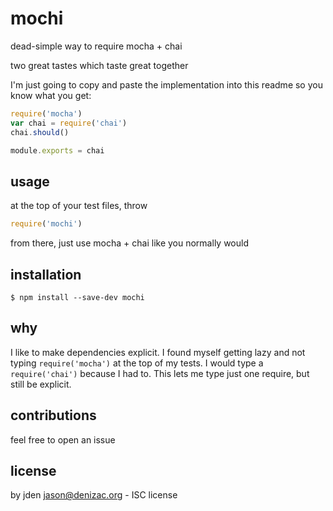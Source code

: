 # mochi
dead-simple way to require mocha + chai

two great tastes which taste great together

I'm just going to copy and paste the implementation into this readme so you know what you get:

```js
require('mocha')
var chai = require('chai')
chai.should()

module.exports = chai
```

## usage
at the top of your test files, throw
```js
require('mochi')
```

from there, just use mocha + chai like you normally would

## installation
```
$ npm install --save-dev mochi
```

## why

I like to make dependencies explicit. I found myself getting lazy and not typing `require('mocha')` at the top of my tests. I would type a `require('chai')` because I had to. This lets me type just one require, but still be explicit.

## contributions
feel free to open an issue

## license
by jden <jason@denizac.org> - ISC license